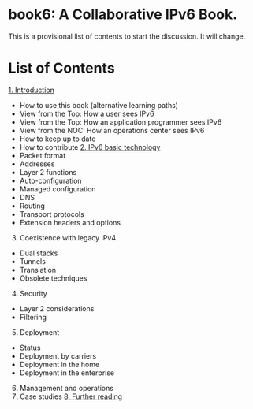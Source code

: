 # book6: A Collaborative IPv6 Book.

This is a provisional list of contents to start the discussion. It will change.

# List of Contents
[1. Introduction](1.%20Introduction%20and%20Foreword)
* How to use this book (alternative learning paths)
* View from the Top: How a user sees IPv6
* View from the Top: How an application programmer sees IPv6
* View from the NOC: How an operations center sees IPv6
* How to keep up to date
* How to contribute
[2. IPv6 basic technology](2.%20IPv6%20basic%20technology)
* Packet format
* Addresses
* Layer 2 functions
* Auto-configuration
* Managed configuration
* DNS
* Routing
* Transport protocols
* Extension headers and options
3. Coexistence with legacy IPv4
* Dual stacks
* Tunnels
* Translation
* Obsolete techniques
4. Security
* Layer 2 considerations
* Filtering 
5. Deployment
* Status
* Deployment by carriers
* Deployment in the home
* Deployment in the enterprise
6. Management and operations
7. Case studies
[8. Further reading](8.%20Further%20reading)

